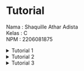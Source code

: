 # Tutorial

Nama : Shaquille Athar Adista </br>
Kelas : C </br>
NPM : 2206081875

<details>
<summary>Tutorial 1</summary>

### Reflection 1

Setelah mencoba lab satu saya menyadari bahwa pemahaman saya menggunakan Spring Boot masih kurang, dikarenakan saya baru pertama kali menggunakan Spring Boot. </br>

Saya sudah mencoba untuk menerapkan clean code pada code yang telah saya buat, namun kemungkinan penerapan clean code saya terapkan masih memiliki kekurangan.

Clean code yang sudah diterapkan:
- Nama variabel yang jelas dan self-explained.
- Nama fungsi yang jelas dan self-explained.
- Fungsi yang hanya melakukan satu tugas (tugas yang sederhana).
- Error handling, saya sudah menerapkan beberapa error handling pada kode saya.
- Saya sudah menerapkan OOP dan juga interface agar kode yang saya buat lebih terstruktur dan rapi.

Secure code yang sudah saya terapkan (Saya kurang yakin apakah ini termasuk secure code):
- Menerapkan post untuk create product, edit product, dan delete product

Kekurangan code saya terdapat pada fungsi edit dan delete yang masih menggunakan metode post, seharusnya edit bisa menggunakan metode put dan delete bisa menggunakan metode delete.


### Reflection 2



1. Unit test memiliki fungsi untuk melakukan pengecekan apakah kode kita berjalan secara semestinya. Unit test menurut saya sangat berguna dikarenakan jika kita mengganti-ganti kode, kita bisa melakukan pengecekan secara otomatis dan cepat.  Kita bisa mengutamakan membuat unit test yang memeriksa hal-hal yang signifikan dalam kode, setelah hal signifikan selesai diperiksa barulah kita fokus membuat unit test yang fokus ke hal-hal detail. Menurut saya untuk membuat unit test yang bisa cover 100% kode kita sangatlah sulit dan membuang-buang banyak waktu . Selain itu, walaupun kita berhasil membuat unit test yang sudah cover 100% keseluruhan kode, tidak menjamin bahwa kode tersebut akan bebas dari bug karena mungkin saja ada edge case yang kita lewatkan. Setelah saya baca dari google, unit test yang optimal adalah unit test yang bisa cover 70-80% code kita.


2. Dikarenakan fuctional testnya memiliki setup prosedur dan variable yang sama maka akan menyebabkan code menjadi kurang clean dikarenakan adanya redundant dan duplikasi, seharusnya kita bisa menyatukan kode-kode tersebut dalam satu file atau melakukan extend class dari class yang ada pada CreateProductFunctionalTest.java agar tidak terjadi redundant dan duplikasi. Selain itu, juga ada kemungkinan masalah pemeliharaan dikarenakan kode yang mirip dapat membuat kita mengalami kebingungan.
</details>

<details>
    <summary>Tutorial 2</summary>

### Reflection

Code coverage

![image](https://github.com/AtharAdista/tutorial-1/assets/117746860/2f93209a-2e7c-4935-9456-7b86b46f53d9)


Ada beberapa masalah kode yang dideteksi oleh sonarcloud, berikut kode yang saya perbaiki demi meningkatkan kualitas kode saya
- Dalam penamaan fungsi harus menggunakan camel case, namun ada beberapa fungsi saya yang tidak menerapkan hal ini. Setelah menerima code quality dari sonarcloud akhirnya saya memperbaiki masalah ini (misalnya mengganti method HomePage menjadi homePage)
- Consistency (Add description to table tag). Masalah kedua dari kode saya yang dilaporkan oleh sonarcloud adalah harus memakai description jika menggunakan tag `<table>`. Untuk memperbaiki masalah ini, saya menambahkan deskripsi ke dalam table saya.
- Saya juga memperbaiki beberapa penamaan file HTML saya, dikarenakan ternyata jika deploy di koyeb, maka file html akan menjadi case sensitive.

Strategi saya untuk memperbaiki kualitas kode saya adalah dengan memanfaatkan sonarcloud, yang mana dengan menggunakan sonarcloud, maka kita akan tahu beberapa masalah pada kode kita dan cara mengimprove kode tersebut.

Menurut saya, kode saya sudah menerapkan CI/CD, namun mungkin penggunaannya masih belum maksimal, alasan saya mengatakan mengapa kode saya sudah menerapkan CI/CD adalah dikarenakan kode saya sudah menggunakan gradle yang mana membuat proyek java tanpa perlu compile secara manual satu persatu. Selain itu, saya sudah menerapkan penggunaan github action (ci.yml) untuk melakukan pengetesan kode secara otomatis setiap melakukan push ataupun pull ke repo github dan saya juga menggunakan beberapa tool yang dapat mengecek kualitas kode (scorecard.yml dan sonarcloud.yml) secara otomatis ketika saya melakukan push ataupun pull ke repo github. Dalam melakukan deploy, proses deploy akan terjadi secara otomatis setiap saya melakukan push ataupun pull ke repo github saya.
</details>

<details>
    <summary>
        Tutorial 3
    </summary>

1. Pada proyek ini, saya menerapkan SOLID principle
   - SRP (Single responsiblity principle), prinsip ini memiliki arti bahwa sebuah class cuman boleh melakukan satu pekerjaan saja. Contoh penerapan SRP dalam proyek saya adalah memisahkan antara ProductController dengan CarController dalam file yang berbeda karena tugas mereka yang berbeda.
   - OCP (Open-closed principle), prinsip ini memiliki arti bahwa sistem perangkat lunak (kelas, modul, fungsi, dll) harus terbuka untuk perluasan tetapi tertutup untuk modifikasi.Contoh penerapannya pada proyek ini adalah dengan membuat `CarService`, sehingga jika kita nantinya ingin membuat jenis `car` baru, kita bisa implement `CarService` yang sudah tersedia. 
   - LSP (Liskov Substitution Principle), prinsip ini memiliki arti bahwa objek dari suatu kelas harus dapat diganti dengan objek dari kelas induknya tanpa mengganggu kebenaran program. Pada proyek ini diterapkan saat kita mengganti kelas `CarServiceImpl` dengan `CarService` pada `CarController` maka tidak akan terjadi error.
   - ISP (Interface Segregation Principle), prinsip ini memiliki arti bahwa interface yang besar dapat dipecah-pecah ke interface yang lebih kecil sehingga tidak perlu memaksa membuat suatu method yang tidak relevan bagi kelas tersebut. Dalam proyek ini sudah diterapkan dengan membuat `CarService` yang hanya berfokus untuk `car` saja, sehingga nantinya kita bisa membuat method yang spesifik untuk car saja.
   - DIP (Dependency Inversion Principle), prinsip ini memiliki arti bahwa modul tingkat tinggi tidak boleh tergantung pada modul tingkat rendah, tetapi harus bergantung pada abstraksi. Pada proyek ini diterapkan dengan memanggil kelas `CarService` bukan kelas `CarServiceImpl` pada `CarController`


2. Keuntungan penerapan SOLID principle
   - Kode akan lebih clean dan terstruktur, penerapan SRP membuat saya memisahkan CarController dan ProductController dalam file yang berbeda sehingga akan membuat kode menjadi lebih mudah dipahami, penerapan ISP juga membuat interface menjadi lebih spesifik contohnya pada penerapan `CarService`.
   - Kode akan fleksibel, penerapan OCP membuat kita dapat membuat fitur baru tanpa memodifikasi kode yang sudah ada contohnya seperti penerapan interface pada `CarService`, dengan adanya `CarService` nantinya kita dapat membuat suatu fitur baru tanpa perlu merubah kelas yang sudah ada, penerapan LSP membuat kita dapat mengganti suatu kelas dengan kelas turunannya tanpa menyebabkan kesalahan. Selain itu, dengan penerapan DIP kita dapat mengurangi ketergantungan antar kode, jadinya kita dapat dengan mudah menerapkan fitur baru tanpa menyebabkan adanya kesalahan.


3. Kekurangan jika tidak menerapkan SOLID princile
   - Kode akan sulit di maintain, contoh dari kasus ini adalah ketika kita tidak menerapkan pemisahan antara CarController dan ProductController dalam file yang berbeda. Jika kita menyatukan dua kelas tersebut dalam file yang sama, maka nantinya kita akan mengalami kebingungan karena dalam satu file terdapat kelas berbeda yang tujuannya berbeda.
   - Kode akan sulit di pahami, contoh dari kasus ini adalah ketika tidak menerapkan DIP, maka kode akan memiliki ketergantungan yang tinggi, selain itu tidak menerapkan SRP akan membuat kode sulit dipahami karena ada kemungkinan bahwa ada class yang memiliki tugas yang sangat banyak.
   - Kode kurang fleksibel, dengan tidak menerapkan prinsip LSP dan OCP maka kode kita akan rentan terhadap perubahan dan sulit diperluas dikarenakan adanya potensi error.
   - Kode akan kurang relevan, dengan tidak menerapkan prinsip ISP maka kode kita akan memiliki banyak sekali method-method yang tidak relevan.
</details>